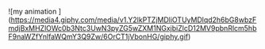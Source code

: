 ![my animation ] (https://media4.giphy.com/media/v1.Y2lkPTZjMDliOTUyMDlqd2h6bG8wbzFmdjBxMHZlOWc0b3Ntc3UwN3pyZG5wZXM1NGxjbiZlcD12MV9pbnRlcm5hbF9naWZfYnlfaWQmY3Q9Zw/6OrCT1jVbonHG/giphy.gif)
